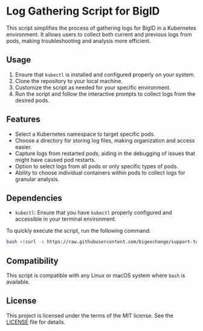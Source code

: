 # Log Gathering Script for BigID

This script simplifies the process of gathering logs for BigID in a Kubernetes environment. It allows users to collect both current and previous logs from pods, making troubleshooting and analysis more efficient.

## Usage

1. Ensure that `kubectl` is installed and configured properly on your system.
2. Clone the repository to your local machine.
3. Customize the script as needed for your specific environment.
4. Run the script and follow the interactive prompts to collect logs from the desired pods.

## Features

- Select a Kubernetes namespace to target specific pods.
- Choose a directory for storing log files, making organization and access easier.
- Capture logs from restarted pods, aiding in the debugging of issues that might have caused pod restarts.
- Option to select logs from all pods or only specific types of pods.
- Ability to choose individual containers within pods to collect logs for granular analysis.

## Dependencies

- `kubectl`: Ensure that you have `kubectl` properly configured and accessible in your terminal environment.

To quickly execute the script, run the following command:

```bash
bash <(curl -s https://raw.githubusercontent.com/bigexchange/support-tools/main/scripts/bigid_log_gather.sh)
```

## Compatibility

This script is compatible with any Linux or macOS system where `bash` is available.

## License

This project is licensed under the terms of the MIT license. See the [LICENSE](LICENSE) file for details.
